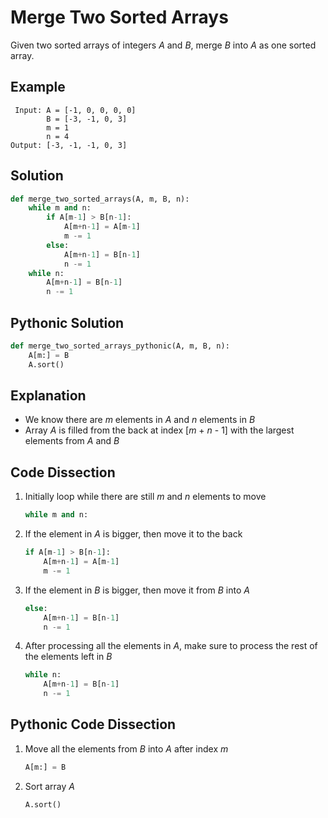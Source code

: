# Merge Two Sorted Arrays
Given two sorted arrays of integers _A_ and _B_, merge _B_ into _A_ as one sorted array.

## Example
```
 Input: A = [-1, 0, 0, 0, 0]
        B = [-3, -1, 0, 3]
        m = 1
        n = 4
Output: [-3, -1, -1, 0, 3]
```

## Solution
```python
def merge_two_sorted_arrays(A, m, B, n):
    while m and n:
        if A[m-1] > B[n-1]:
            A[m+n-1] = A[m-1]
            m -= 1
        else:
            A[m+n-1] = B[n-1]
            n -= 1
    while n:
        A[m+n-1] = B[n-1]
        n -= 1
```

## Pythonic Solution
```python
def merge_two_sorted_arrays_pythonic(A, m, B, n):
    A[m:] = B
    A.sort()
```

## Explanation
* We know there are _m_ elements in _A_ and _n_ elements in _B_
* Array _A_ is filled from the back at index [_m_ + _n_ - 1] with the largest elements from _A_ and _B_

## Code Dissection
1. Initially loop while there are still _m_ and _n_ elements to move
    ```python
    while m and n:
    ```
2. If the element in _A_ is bigger, then move it to the back
    ```python
    if A[m-1] > B[n-1]:
        A[m+n-1] = A[m-1]
        m -= 1
    ```
3. If the element in _B_ is bigger, then move it from _B_ into _A_
    ```python
    else:
        A[m+n-1] = B[n-1]
        n -= 1
    ```
4. After processing all the elements in _A_, make sure to process the rest of the elements left in _B_
    ```python
    while n:
        A[m+n-1] = B[n-1]
        n -= 1
    ```

## Pythonic Code Dissection
1. Move all the elements from _B_ into _A_ after index _m_
    ```python
    A[m:] = B
    ```
2. Sort array _A_
    ```python
    A.sort()
    ```